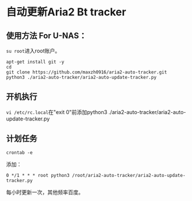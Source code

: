 # 自动更新Aria2 Bt tracker
## 使用方法 For U-NAS：
`su root`进入root账户。
```
apt-get install git -y
cd
git clone https://github.com/maxzh0916/aria2-auto-tracker.git
python3 ./aria2-auto-tracker/aria2-auto-update-tracker.py
```
## 开机执行
`vi /etc/rc.local`在"exit 0"前添加python3 ./aria2-auto-tracker/aria2-auto-update-tracker.py

## 计划任务
`crontab -e`

添加：

`0 */1 * * * root python3 /root/aria2-auto-tracker/aria2-auto-update-tracker.py`

每小时更新一次，其他频率百度。